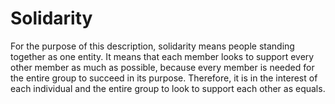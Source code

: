 # Solidarity

For the purpose of this description, solidarity means people standing together as one entity. It means that each member looks to support every other member as much as possible, because every member is needed for the entire group to succeed in its purpose. Therefore, it is in the interest of each individual and the entire group to look to support each other as equals.